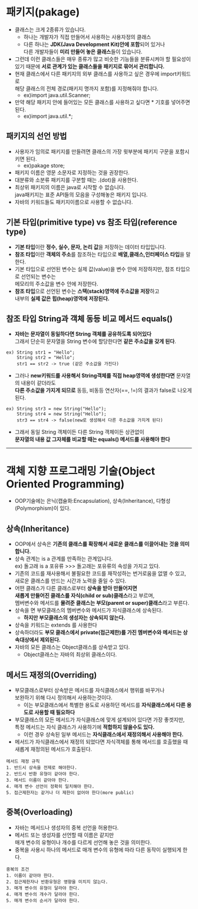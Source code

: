 # 패키지(pakage)
- 클래스는 크게 2종류가 있습니다.
  - 하나는 개발자가 직접 만들어서 사용하는 사용자정의 클래스
  - 다른 하나는 **JDK(Java Development Kit)안에 포함**되어 있거나   
  다른 개발자들이 **미리 만들어 놓은 클래스**들이 있습니다.
- 그런데 이런 클래스들은 매우 종류가 많고 비슷한 기능들을 분류시켜야 할 필요성이    
있기 때문에 **서로 관계가 있는 클래스들을 패키지로 묶어서 관리합니다.**
- 현재 클래스에서 다른 패키지의 외부 클래스를 사용하고 싶은 경우에 import키워드로   
해당 클래스의 전체 경로(패키지 명까지 포함)를 지정해줘야 합니다.
  - ex)import java.util.Scanner;
- 만약 해당 패키지 안에 들어있는 모든 클래스를 사용하고 싶다면 * 기호를 넣어주면 된다.
  - ex)import java.util.*;
## 패키지의 선언 방법
- 사용자가 임의로 패키지를 만들려면 클래스의 가장 윗부분에 패키지 구문을 포함시키면 된다.
  - ex)pakage store;
- 패키지 이름은 영문 소문자로 지정하는 것을 권장한다.
- 대분류와 소분류 패키지를 구분할 때는 .(dot)을 사용한다.
- 최상위 패키지의 이름은 java로 시작할 수 없습니다.    
java패키지는 표준 API들의 모음을 구성해놓은 패키지 입니다.
- 자바의 키워드들도 패키지이름으로 사용할 수 없습니다.

## 기본 타입(primitive type) vs 참조 타입(reference type)
- **기본 타입**이란 **정수, 실수, 문자, 논리 값**을 저장하는 데이터 타입입니다.
- **참조 타입**이란 **객체의 주소**를 참조하는 타입으로 **배열,클래스,인터페이스 타입**을 말한다.
- 기본 타입으로 선언된 변수는 실제 값(value)을 변수 안에 저장하지만, 참조 타입으로 선언되는 변수는    
메모리의 주소값을 변수 안에 저장한다.
- **참조 타입**으로 선언된 변수는 **스택(stack)영역에 주소값을 저장**하고    
내부의 **실제 값은 힙(heap)영역에 저장된다.**

## 참조 타입 String과 객체 동등 비교 메서드 equals()
- **자바는 문자열이 동일하다면 String 객체를 공유하도록 되어있다**    
그래서 단순히 문자열을 String 변수에 할당한다면 **같은 주소값을 갖게 된다**.
```
ex) String str1 = "Hello";    
    String str2 = "Hello";    
    str1 == str2 -> true (같은 주소값을 가진다)
```
- 그러나 **new키워드를 사용해서 String객체를 직접 heap영역에 생성한다면** 문자열의 내용이 같더라도   
**다른 주소값을 가지게 되므로** 동등, 비동등 연산자(==, !=)의 결과가 false로 나오게 된다.
```
ex) String str3 = new String("Hello");
    String str4 = new String("Hello");
    str3 == str4 -> false(new로 생성해서 다른 주소값을 가지게 된다)
```
- 그래서 동일 String 객체이든 다른 String 객체이든 상관없이    
**문자열의 내용 값 그자체를 비교할 때는 equals() 메서드를 사용해야 한다**
---
# 객체 지향 프로그래밍 기술(Object Oriented Programming)
- OOP기술에는 은닉(캡슐화:Encapsulation), 상속(Inheritance), 다형성(Polymorphism)이 있다.

## 상속(Inheritance)
- OOP에서 상속은 **기존의 클래스를 확장해서 새로운 클래스를 이끌어내는 것을 의미합니다.**
- 상속 관계는 is a 관계를 만족하는 관계입니다.   
ex) 돌고래 is a 포유류 >>> 돌고래는 포유류의 속성을 가지고 있다.
- 기존의 코드를 재사용해서 불필요한 코드를 재작성하는 번거로움을 없앨 수 있고,   
새로운 클래스를 만드는 시간과 노력을 줄일 수 있다.
- 어떤 클래스가 다른 클래스로부터 **상속을 받아 만들어지면**    
**새롭게 만들어진 클래스를 자식(child or sub)클래스**라고 부르며,    
멤버변수와 메서드를 **물려준 클래스는 부모(parent or super)클래스**라고 부른다.
- 상속을 면 부모클래스의 멤버변수와 메서드가 자식클래스에 상속된다.    
  - **하지만 부모클래스의 생성자는 상속되지 않는다.**
- 상속을 키워드는 extends 를 사용한다
- 상속하더라도 **부모 클래스에서 private(접근제한)를 가진 멤버변수와 메서드는 상속대상에서 제외된다.**
- 자바의 모든 클래스는 Object클래스를 상속받고 있다.   
  - Object클래스는 자바의 최상위 클래스이다.

## 메서드 재정의(Overriding)
- 부모클래스로부터 상속받은 메서드를 자식클래스에서 행위를 바꾸거나   
보완하기 위해 다시 정의해서 사용하는것이다.
  - 이는 부모클래스에서 특별한 용도로 사용하던 메서드를 **자식클래스에서 다른 용도로 사용할 때 필요하다**
- 부모클래스의 모든 메서드가 자식클래스에 맞게 설계되어 있다면 가장 좋겟지만,    
특정 메서드는 자식 클래스가 사용하기에 **적합하지 않을수도 있다.**
  - 이런 경우 상속된 일부 메서드는 **자식클래스에서 재정의해서 사용해야 한다.**
- 메서드가 자식클래스에서 재정의 되었다면 자식객체를 통해 메서드를 호출했을 때    
새롭게 재정의된 메서드가 호출된다.
```
메서드 재정 규칙
1. 반드시 상속을 전제로 해야한다.
2. 반드시 반환 유형이 같아야 한다.
3. 메서드 이름이 같아야 한다.
4. 매개 변수 선언이 정확히 일치해야 한다.
5. 접근제한자는 같거나 더 제한이 없어야 한다(more public)
```

## 중복(Overloading)
- 자바는 메서드나 생성자의 중복 선언을 허용한다.
- 메서드 또는 생성자를 선언할 때 이름은 같지만     
매개 변수의 유형이나 개수를 다르게 선언해 놓은 것을 의미한다.
- 중복을 사용시 하나의 메서드로 매개 변수의 유형에 따라 다른 동작이 실행되게 한다.
```
중복의 조건
1. 이름이 같아야 한다.
2. 접근제한자나 반환유형은 영향을 미치지 않는다.
3. 매개 변수의 유형이 달라야 한다.
4. 매개 변수의 개수가 달라야 한다.
5. 매개 변수의 순서가 달라야 한다.
```









